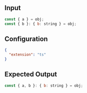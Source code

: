 
## Input
```javascript input
const { a } = obj;
const { b }: { b: string } = obj;
```

## Configuration
```json configuration
{
  "extension": "ts"
}
```

## Expected Output
```javascript expected output
const { a, b }: { b: string } = obj;
```
